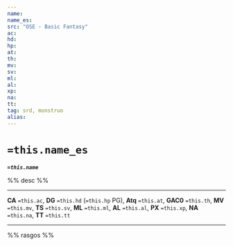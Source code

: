 ```yaml
---
name: 
name_es: 
src: "OSE - Basic Fantasy"
ac: 
hd: 
hp: 
at: 
th: 
mv: 
sv: 
ml: 
al: 
xp: 
na: 
tt: 
tag: srd, monstruo
alias: 
---
```

# `=this.name_es` 

**_`=this.name`_**

%% desc %%

---
**CA** `=this.ac`, **DG** `=this.hd` (`=this.hp` PG), **Atq** `=this.at`, **GAC0** `=this.th`, **MV** `=this.mv`, **TS** `=this.sv`, **ML** `=this.ml`, **AL** `=this.al`, **PX** `=this.xp`, **NA** `=this.na`, **TT** `=this.tt`

---

%% rasgos %%